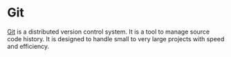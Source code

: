 # Git

[Git](https://git-scm.com/) is a distributed version control system. It is a
tool to manage source code history. It is designed to handle small to very
large projects with speed and efficiency.
